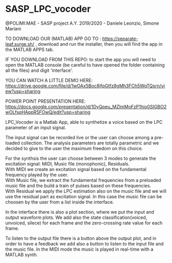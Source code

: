 # SASP_LPC_vocoder
@POLIMI:MAE - SASP project A.Y. 2019/2020 - Daniele Leonzio, Simone Mariani

TO DOWNLOAD OUR (MATLAB) APP GO TO : https://separate-leaf.surge.sh/ , download and run the installer, then you will find the app in the MATLAB APPS tab.

IF YOU DOWNLOAD FROM THIS REPO: to start the app you will need to open the MATLAB console (be careful to have opened the folder containing all the files) and digit 'interface'.

YOU CAN WATCH A LITTLE DEMO HERE: https://drive.google.com/file/d/1wOAx5Boc8jfpGtfz8gMh3FCh5WqTQsrn/view?usp=sharing

POWER POINT PRESENTATION HERE: https://docs.google.com/presentation/d/1DyQpeu_MZImMoFzP1hio0SIGBO2wOLfsqHAppR5FOwQ/edit?usp=sharing

LPC_Vocoder is a Matlab App, able to synthetize a voice based on the LPC parameter of an input signal.

The input signal can be recorded live or the user can choose among a pre-loaded collection.
The analysis parameters are totally parametric and we decided to give to the user the maximum freedom on this choice.

For the synthsis the user can choose between 3 modes to generate the excitation signal: MIDI, Music file (monophonic), Residuals.                  
With MIDI we create an excitation signal based on the fundamental frequency played by the user.                                   
With Music file, we extract the fundamental frequencies from a preloaded music file and the build a train of pulses based on these frequencies.                   
With Residual we apply the LPC estimation also on the music file and we will use the residual part as excitation signal. 
In this case the music file can be choosen by the user from a list inside the interface.

In the interface there is also a plot section, where we put the input and output waveform plots. We add also the state classification(voiced, unvoiced, silece) for each frame and the zero-crossing rate value for each frame.

To listen to the output file there is a button above the output plot, and in order to have a feedback we add also a button to listen to the input file and the music file. In the MIDI mode the music is played in real-time with a MATLAB synth.


